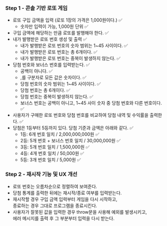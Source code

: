 ### Step 1 - 콘솔 기반 로또 게임

- 로또 구입 금액을 입력 (로또 1장의 가격은 1,000원이다.) ✅
  - 숫자만 입력이 가능, 1,000원 단위 ✅
- 구입 금액에 해당하는 만큼 로또를 발행해야 한다. ✅
- 내가 발행받은 로또 번호 생성 및 출력 ✅
  - 내가 발행받은 로또 번호의 숫자 범위는 1~45 사이이다. ✅
  - 내가 발행받은 로또 번호는 총 6개이다. ✅
  - 내가 발행받은 로또 번호는 중복이 발생하지 않는다. ✅
- 당첨 번호와 보너스 번호를 입력받는다. ✅
  - 공백이 아니다. ✅
  - ,를 구분자로 모든 값은 숫자이다. ✅
  - 당첨 번호의 숫자 범위는 1~45 사이이다. ✅
  - 당첨 번호는 총 6개이다. ✅
  - 당첨 번호는 중복이 발생하지 않는다. ✅
  - 보너스 번호는 공백이 아니고, 1~45 사이 숫자 중 당첨 번호와 다른 번호이다. ✅
- 사용자가 구매한 로또 번호와 당첨 번호를 비교하여 당첨 내역 및 수익률을 출력한다. ✅
- 당첨은 1등부터 5등까지 있다. 당첨 기준과 금액은 아래와 같다. ✅
  - 1등: 6개 번호 일치 / 2,000,000,000원 ✅
  - 2등: 5개 번호 + 보너스 번호 일치 / 30,000,000원 ✅
  - 3등: 5개 번호 일치 / 1,500,000원 ✅
  - 4등: 4개 번호 일치 / 50,000원 ✅
  - 5등: 3개 번호 일치 / 5,000원 ✅

### Step 2 - 재시작 기능 및 UX 개선

- 로또 번호는 오름차순으로 정렬하여 보여준다.
- 당첨 통계를 출력한 뒤에는 재시작/종료 여부를 입력받는다.
- 재시작할 경우 구입 금액 입력부터 게임을 다시 시작하고,<br/>종료하는 경우 그대로 프로그램을 종료시킨다.
- 사용자가 잘못된 값을 입력한 경우 throw문을 사용해 예외를 발생시키고,<br/>에러 메시지를 출력 후 그 부분부터 입력을 다시 받는다.
